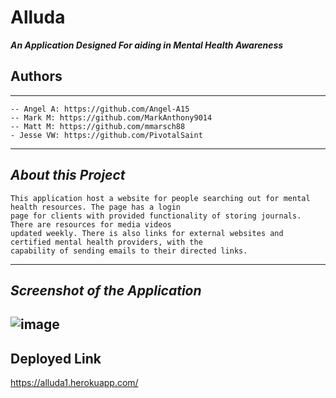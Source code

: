 # Alluda

***An Application Designed For aiding in Mental Health Awareness***

## **Authors**
----
    -- Angel A: https://github.com/Angel-A15
    -- Mark M: https://github.com/MarkAnthony9014
    -- Matt M: https://github.com/mmarsch88
    - Jesse VW: https://github.com/PivotalSaint
----
## ***About this Project***

    This application host a website for people searching out for mental health resources. The page has a login 
    page for clients with provided functionality of storing journals. There are resources for media videos 
    updated weekly. There is also links for external websites and certified mental health providers, with the 
    capability of sending emails to their directed links.
----
## ***Screenshot of the Application***
![image](https://user-images.githubusercontent.com/106582411/228366457-aa8076f5-511b-4bcc-9bd4-3465f11a4121.png)
----
## Deployed Link
https://alluda1.herokuapp.com/
